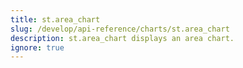 ```yaml
---
title: st.area_chart
slug: /develop/api-reference/charts/st.area_chart
description: st.area_chart displays an area chart.
ignore: true
---
```


<Autofunction function="streamlit.area_chart" />

<Autofunction function="DeltaGenerator.add_rows" />
